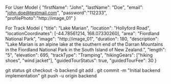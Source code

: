 For User Model
{
    "firstName": "John",
    "lastName": "Doe",
    "email": "john.doe@testmail.com",
    "password":"112233",
    "profilePhoto":"http://image_01"
}

For Track Model
{
    "title": "Lake Marian",
    "location": "Hollyford Road",
    "locationCoordinates": [-44.78561214, 168.07330260],
    "area": "Fiordland National Park",
    "image": "http://image_01",
    "duration": 180,
    "description": "Lake Marian is an alpine lake at the southern end of the Darran Mountains in the Fiordland National Park in the South Island of New Zealand.",
    "length": "5",
    "elevation": 695,
    "trackType": "Tramping",
    "hikingGears": ["hiking shoes", "wind jacket"],
    "guidedTourStatus": true,
    "guidedTourFee": 30
}

git status
git checkout -b backend
git add .
git commit -m "Initial backend implementation"
git push -u origin backend

